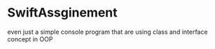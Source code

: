# SwiftAssginement
even just a simple console program that are using class and interface concept in OOP

